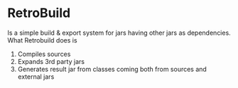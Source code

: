 # RetroBuild

Is a simple build & export system for jars having other jars as dependencies. 
What Retrobuild does is 
1. Compiles sources
2. Expands 3rd party jars
3. Generates result jar from classes coming both from sources and external jars
